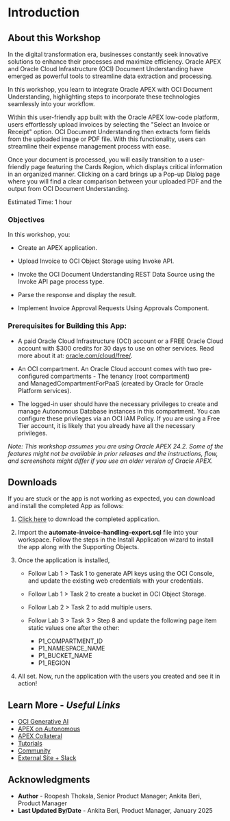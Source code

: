 # Introduction

## About this Workshop

In the digital transformation era, businesses constantly seek innovative solutions to enhance their processes and maximize efficiency. Oracle APEX and Oracle Cloud Infrastructure (OCI) Document Understanding have emerged as powerful tools to streamline data extraction and processing.

In this workshop, you learn to integrate Oracle APEX with OCI Document Understanding, highlighting  steps to incorporate these technologies seamlessly into your workflow.

Within this user-friendly app built with the Oracle APEX low-code platform, users effortlessly upload invoices by selecting the "Select an Invoice or Receipt" option. OCI Document Understanding then extracts form fields from the uploaded image or PDF file. With this functionality, users can streamline their expense management process with ease.

Once your document is processed, you will easily transition to a user-friendly page featuring the Cards Region, which displays critical information in an organized manner. Clicking on a card brings up a Pop-up Dialog page where you will find a clear comparison between your uploaded PDF and the output from OCI Document Understanding.

Estimated Time: 1 hour

### Objectives

In this workshop, you:

- Create an APEX application.

- Upload Invoice to OCI Object Storage using Invoke API.

- Invoke the OCI Document Understanding REST Data Source using the Invoke API page process type.

- Parse the response and display the result.

- Implement Invoice Approval Requests Using Approvals Component.

<!---
- Enhance Social Media App with AI-Powered Search.
- Integrate APEX with OCI using API keys.
- Seamlessly link APEX with OCI Vision Service through REST Data Sources.
--->

### Prerequisites for Building this App:

- A paid Oracle Cloud Infrastructure (OCI) account or a FREE Oracle Cloud account with $300 credits for 30 days to use on other services. Read more about it at: [oracle.com/cloud/free/](https://www.oracle.com/cloud/free/).

- An OCI compartment. An Oracle Cloud account comes with two pre-configured compartments - The tenancy (root compartment) and ManagedCompartmentForPaaS (created by Oracle for Oracle Platform services).

- The logged-in user should have the necessary privileges to create and manage Autonomous Database instances in this compartment. You can configure these privileges via an OCI IAM Policy. If you are using a Free Tier account, it is likely that you already have all the necessary privileges.

*Note: This workshop assumes you are using Oracle APEX 24.2. Some of the features might not be available in prior releases and the instructions, flow, and screenshots might differ if you use an older version of Oracle APEX.*

## Downloads

If you are stuck or the app is not working as expected, you can download and install the completed App as follows:

1. [Click here](https://c4u04.objectstorage.us-ashburn-1.oci.customer-oci.com/p/EcTjWk2IuZPZeNnD_fYMcgUhdNDIDA6rt9gaFj_WZMiL7VvxPBNMY60837hu5hga/n/c4u04/b/livelabsfiles/o/labfiles/automate-invoice-handling-export.sql) to download the completed application.

2. Import the **automate-invoice-handling-export.sql** file into your workspace. Follow the steps in the Install Application wizard to install the app along with the Supporting Objects.

3. Once the application is installed,
    - Follow Lab 1 > Task 1 to generate API keys using the OCI Console, and update the existing web credentials with your credentials.

    - Follow Lab 1 > Task 2 to create a bucket in OCI Object Storage.

    - Follow Lab 2 > Task 2 to add multiple users.

    - Follow Lab 3 > Task 3 > Step 8 and update the following page item static values one after the other:
        - P1\_COMPARTMENT\_ID
        - P1\_NAMESPACE\_NAME
        - P1\_BUCKET\_NAME
        - P1\_REGION

4. All set. Now, run the application with the users you created and see it in action!

## Learn More - *Useful Links*

- [OCI Generative AI](https://www.oracle.com/artificial-intelligence/generative-ai/large-language-models/)
- [APEX on Autonomous](https://apex.oracle.com/autonomous)
- [APEX Collateral](https://www.oracle.com/database/technologies/appdev/apex/collateral.html)
- [Tutorials](https://apex.oracle.com/en/learn/tutorials)
- [Community](https://apex.oracle.com/community)
- [External Site + Slack](http://apex.world)

## Acknowledgments

- **Author** - Roopesh Thokala, Senior Product Manager; Ankita Beri, Product Manager
- **Last Updated By/Date** - Ankita Beri, Product Manager, January 2025
